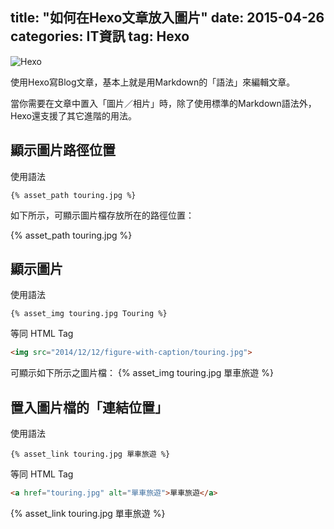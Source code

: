 title:  "如何在Hexo文章放入圖片"
date:   2015-04-26
categories: IT資訊
tag: Hexo
---

![Hexo](https://encrypted-tbn1.gstatic.com/images?q=tbn:ANd9GcR9-YiPtxqPWBo38HqxjiOV1Vr87B_tu5HKDQ8OCzZrD68R-cee)

使用Hexo寫Blog文章，基本上就是用Markdown的「語法」來編輯文章。

當你需要在文章中置入「圖片／相片」時，除了使用標準的Markdown語法外，Hexo還支援了其它進階的用法。

<!-- more -->
## 顯示圖片路徑位置

使用語法
``` hexo
{% asset_path touring.jpg %}
```
如下所示，可顯示圖片檔存放所在的路徑位置：

{% asset_path touring.jpg %}


## 顯示圖片

使用語法
``` hexo
{% asset_img touring.jpg Touring %}
```
等同 HTML Tag
``` html
<img src="2014/12/12/figure-with-caption/touring.jpg">
```

可顯示如下所示之圖片檔：
{% asset_img touring.jpg 單車旅遊 %}


## 置入圖片檔的「連結位置」

使用語法
``` hexo
{% asset_link touring.jpg 單車旅遊 %}
```
等同 HTML Tag
``` html
<a href="touring.jpg" alt="單車旅遊">單車旅遊</a>
```

{% asset_link touring.jpg 單車旅遊 %}